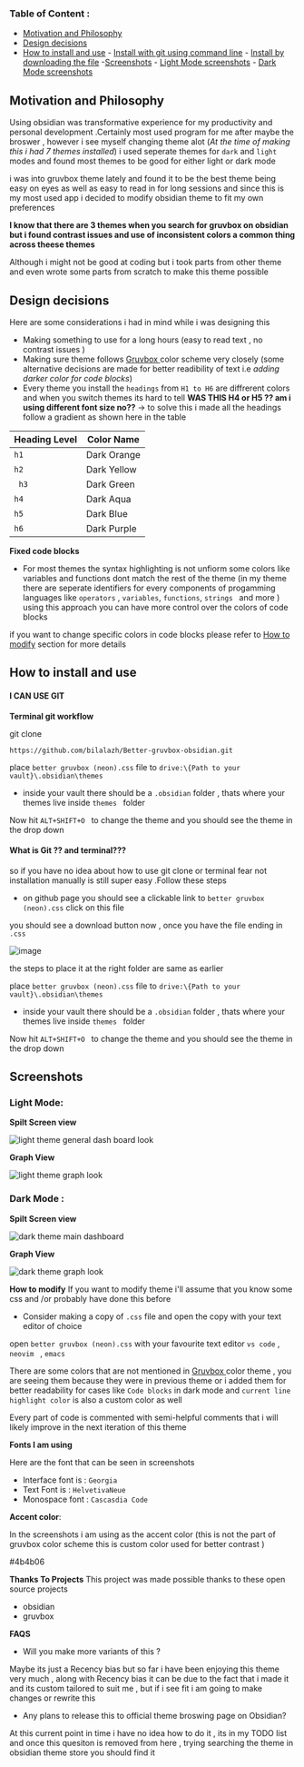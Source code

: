 ### Table of Content : 

- [Motivation  and Philosophy](#motivation)
- [Design decisions](#design)
- [How to install and use](#install)
        - [Install with git using command line](#git)
        - [Install by downloading the file](#git)
 -[Screenshots](#ss) 
        - [Light Mode screenshots](#Light)
        - [Dark Mode screenshots](#Dark)

 ## Motivation  and Philosophy <a name= "motivation"></a>
Using obsidian was transformative experience for my productivity and personal development .Certainly most used program for me after maybe the broswer , however i see myself changing theme alot (*At the time of making this i had 7 themes installed*) i used seperate themes for ``dark`` and ``light `` modes and found most themes to be good for either light or dark mode 

i was into gruvbox theme lately and found it to be the best theme being easy on eyes as well as easy to read in for long sessions and since this is my most used app i decided to modify obsidian theme to fit my own preferences 

**I know that there are 3 themes when you search for gruvbox on obsidian but i found contrast issues and use of inconsistent colors a common thing across theese themes**

Although i might not be good at coding  but i took parts from other theme and even wrote some parts from scratch to make this theme possible


## Design decisions <a name= "design"></a>

Here are some considerations i had in mind while i was designing this 
 - Making something to use for a long hours (easy to read text , no contrast issues )
- Making sure theme follows [Gruvbox ](https://github.com/morhetz/gruvbox) color scheme very  closely (some alternative decisions are made for better readibility of text i.e *adding darker color for code blocks*)
- Every theme you install the ``headings`` from ``H1 to H6`` are diffrerent colors and when you switch themes its hard to tell **WAS THIS H4 or H5  ?? am i using different font size no??** -> to solve this i made all the headings follow a gradient  as shown here in the table 

| Heading Level | Color Name   |
|---------------|--------------|
| ``h1``            | Dark Orange  |
| ``h2``            | Dark Yellow  |
|`` h3``            | Dark Green   |
| ``h4``            | Dark Aqua    |
|`` h5 ``           | Dark Blue    |
|`` h6 ``           | Dark Purple  |



 **Fixed code blocks**
- For most themes the syntax highlighting is not unfiorm some colors like variables and functions dont match the rest of the theme (in my theme there are seperate identifiers for every components of progamming languages like `operators` , `variables`, `functions`, `strings ` and more ) 
using this approach you can have more control over the colors of code blocks

if you want to change specific colors in code blocks please refer to [How to modify](#modify) section for more details


## How to install and use  <a name ="install"></a>

####  I CAN USE GIT <a name="git"></a>

**Terminal git workflow**

 git clone 

```
https://github.com/bilalazh/Better-gruvbox-obsidian.git
```

place ``better gruvbox (neon).css`` file to ``drive:\{Path to your vault}\.obsidian\themes``

- inside your vault there should be a ``.obsidian`` folder , thats where your themes live inside ``themes `` folder  

Now hit ``ALT+SHIFT+O `` to change the theme and you should see the theme in the drop down 

#### What is Git ?? and terminal??? <a name = "!git"></a>
 so if you have no idea about how to use git clone or terminal  fear not installation manually is still super easy .Follow these steps 
- on github page you should see a clickable link to ``better gruvbox (neon).css`` click on this file
  
you should see a download button now  , once you have the  file ending in `.css ` 

![image](https://github.com/bilalazh/Better-gruvbox-obsidian/assets/139261053/1d9f5657-650b-4364-9366-680c7099dd3f)

the steps to place it at the right folder are same as earlier 


place ``better gruvbox (neon).css`` file to ``drive:\{Path to your vault}\.obsidian\themes``

- inside your vault there should be a ``.obsidian`` folder , thats where your themes live inside ``themes `` folder  

Now hit ``ALT+SHIFT+O `` to change the theme and you should see the theme in the drop down 



## Screenshots <a name="ss"></a>

### Light Mode:<a name = "Light"></a>

**Spilt Screen view**

![light theme general dash board look ](https://github.com/bilalazh/New-Tab-Custom-Page/assets/139261053/c28a4fe5-e21a-4919-84ea-b6d8e5d79cf5)

**Graph View**

![light theme graph look ](https://github.com/bilalazh/New-Tab-Custom-Page/assets/139261053/6df9581a-16f1-4eb5-8e8e-a7f3e257f02e)



### Dark Mode : <a name = "Dark"></a>

**Spilt Screen view**

![dark  theme main dashboard ](https://github.com/bilalazh/New-Tab-Custom-Page/assets/139261053/e2561194-1186-4acc-8aa9-10da2374d830)


**Graph View**


![dark  theme graph look ](https://github.com/bilalazh/New-Tab-Custom-Page/assets/139261053/288aa36e-40b3-4644-ae20-3d28603fb433)



**How to modify**
If you want to modify theme i'll assume that you know some css and /or probably have done this before

- Consider making a copy of ``.css`` file and open the copy with your text editor of choice

open ``better gruvbox (neon).css`` with your favourite text editor `vs code`  , `neovim ` , `emacs` 

There are some colors that are not mentioned in  [Gruvbox ](https://github.com/morhetz/gruvbox) color theme , you are seeing them because they were in previous theme or i added them for better readability for cases like `Code blocks` in dark mode and `current line highlight color` is also a custom color as well

Every part of code is commented with semi-helpful comments that i will likely improve in the next iteration of this theme 




**Fonts I am using**

Here are the font that can be seen in screenshots

- Interface font is  : `Georgia`
- Text Font is : `HelvetivaNeue`
- Monospace font : `Cascasdia Code`




**Accent color**: 

In the screenshots i am using as the accent color (this is not the part of gruvbox color scheme this is custom color used for better contrast )

#4b4b06

**Thanks To Projects**
This project was made possible thanks to these open source projects

- obsidian 
- gruvbox


**FAQS**
- Will you make more variants of this ?

Maybe its  just a Recency bias but so far i have been enjoying this theme very much , along with Recency bias it can be due to the fact that i made it and its custom tailored to suit me , but if i see fit i am going to make changes or rewrite this 


- Any plans to release this to official theme broswing page on Obsidian?

At this current point in time i have no idea how to do it , its in my TODO list and once this quesiton is removed from here , trying searching the theme in obsidian theme store you should find it 
